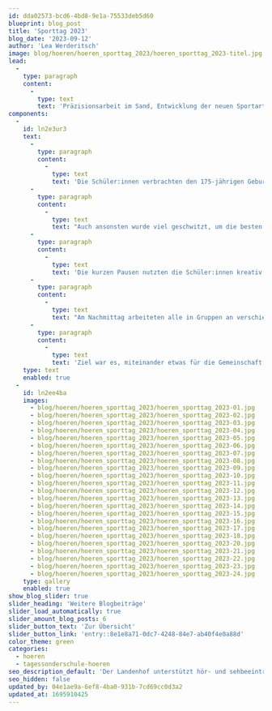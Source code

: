```yaml
---
id: dda02573-bcd6-4bd8-9e1a-75533deb5d60
blueprint: blog_post
title: 'Sporttag 2023'
blog_date: '2023-09-12'
author: 'Lea Werderitsch'
image: blog/hoeren/hoeren_sporttag_2023/hoeren_sporttag_2023-titel.jpg
lead:
  -
    type: paragraph
    content:
      -
        type: text
        text: 'Präzisionsarbeit im Sand, Entwicklung der neuen Sportart «Kisten-Ball» oder klassischer 60m-Sprint:'
components:
  -
    id: ln2e3ur3
    text:
      -
        type: paragraph
        content:
          -
            type: text
            text: 'Die Schüler:innen verbrachten den 175-jährigen Geburtstag der Schweizer Bundesverfassung bei sonnigem Septemberwetter rund um den Landenhof und wetteiferten in verschiedenen Sportdisziplinen, wie Weitsprung, Bälle-Werfen oder 60m-Sprint. Schüler:innen unterstützten Lehrpersonen und Sozialpädagogen tatkräftig beim Messen und kamen beim Präparieren der Sandbahn mächtig ins Schwitzen.'
      -
        type: paragraph
        content:
          -
            type: text
            text: "Auch ansonsten wurde viel geschwitzt, um die besten Resultate gewetteifert und sogar die Angst vor Sand überwunden.\_"
      -
        type: paragraph
        content:
          -
            type: text
            text: 'Die kurzen Pausen nutzten die Schüler:innen kreativ. Einige philosophierten über die richtige Länge des Grases und testeten, welchen Einfluss die Farben der Bälle auf deren Flugweite haben. Ein paar Mädchen kreiierten das Spiel «Kisten-Ball», wiederum andere suchten sich einen gemütlichen Schattenplatz oder spielten eine Partie Basketball.'
      -
        type: paragraph
        content:
          -
            type: text
            text: "Am Nachmittag arbeiteten alle in Gruppen an verschiedenen Projekten: Apfeltaschen backen, im Biotop die Wege freischneiden und so Plätze für Kleintiere erhalten, Kunst im Land-Art Stil umsetzen sowie den Schulgarten jäten und frisch bepflanzen.\_"
      -
        type: paragraph
        content:
          -
            type: text
            text: 'Ziel war es, miteinander etwas für die Gemeinschaft und die Natur zu tun.'
    type: text
    enabled: true
  -
    id: ln2ee4ba
    images:
      - blog/hoeren/hoeren_sporttag_2023/hoeren_sporttag_2023-01.jpg
      - blog/hoeren/hoeren_sporttag_2023/hoeren_sporttag_2023-02.jpg
      - blog/hoeren/hoeren_sporttag_2023/hoeren_sporttag_2023-03.jpg
      - blog/hoeren/hoeren_sporttag_2023/hoeren_sporttag_2023-04.jpg
      - blog/hoeren/hoeren_sporttag_2023/hoeren_sporttag_2023-05.jpg
      - blog/hoeren/hoeren_sporttag_2023/hoeren_sporttag_2023-06.jpg
      - blog/hoeren/hoeren_sporttag_2023/hoeren_sporttag_2023-07.jpg
      - blog/hoeren/hoeren_sporttag_2023/hoeren_sporttag_2023-08.jpg
      - blog/hoeren/hoeren_sporttag_2023/hoeren_sporttag_2023-09.jpg
      - blog/hoeren/hoeren_sporttag_2023/hoeren_sporttag_2023-10.jpg
      - blog/hoeren/hoeren_sporttag_2023/hoeren_sporttag_2023-11.jpg
      - blog/hoeren/hoeren_sporttag_2023/hoeren_sporttag_2023-12.jpg
      - blog/hoeren/hoeren_sporttag_2023/hoeren_sporttag_2023-13.jpg
      - blog/hoeren/hoeren_sporttag_2023/hoeren_sporttag_2023-14.jpg
      - blog/hoeren/hoeren_sporttag_2023/hoeren_sporttag_2023-15.jpg
      - blog/hoeren/hoeren_sporttag_2023/hoeren_sporttag_2023-16.jpg
      - blog/hoeren/hoeren_sporttag_2023/hoeren_sporttag_2023-17.jpg
      - blog/hoeren/hoeren_sporttag_2023/hoeren_sporttag_2023-18.jpg
      - blog/hoeren/hoeren_sporttag_2023/hoeren_sporttag_2023-20.jpg
      - blog/hoeren/hoeren_sporttag_2023/hoeren_sporttag_2023-21.jpg
      - blog/hoeren/hoeren_sporttag_2023/hoeren_sporttag_2023-22.jpg
      - blog/hoeren/hoeren_sporttag_2023/hoeren_sporttag_2023-23.jpg
      - blog/hoeren/hoeren_sporttag_2023/hoeren_sporttag_2023-24.jpg
    type: gallery
    enabled: true
show_blog_slider: true
slider_heading: 'Weitere Blogbeiträge'
slider_load_automatically: true
slider_amount_blog_posts: 6
slider_button_text: 'Zur Übersicht'
slider_button_link: 'entry::8e1e8a71-0dc7-4248-84e7-ab40f4e0a88d'
color_theme: green
categories:
  - hoeren
  - tagessonderschule-hoeren
seo_description_default: 'Der Landenhof unterstützt hör- und sehbeeinträchtigte Kinder & Jugendliche in ihrem selbstbestimmten Leben durch Förderung ihrer Fähigkeiten & Entwicklung'
seo_hidden: false
updated_by: 04e1ae9a-6ef8-4ba0-931b-7cd69cc0d3a2
updated_at: 1695910425
---
```

